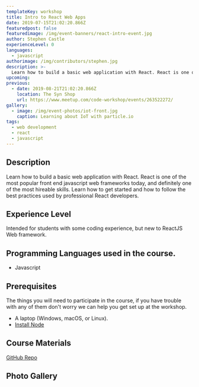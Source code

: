 ```yaml
---
templateKey: workshop
title: Intro to React Web Apps
date: 2019-07-15T21:02:20.866Z
featuredpost: false
featuredimage: /img/event-banners/react-intro-event.jpg
author: Stephen Castle
experienceLevel: 0
languages:
  - javascript
authorimage: /img/contributors/stephen.jpg
description: >-
  Learn how to build a basic web application with React. React is one of the most popular front end javascript web frameworks today, and definitely one of the most hireable skills. Learn how to get started and how to follow the best practices used by professional React developers.
upcoming:
previous:
  - date: 2019-08-21T21:02:20.866Z
    location: The Syn Shop
    url: https://www.meetup.com/code-workshop/events/263522272/
gallery:
  - image: /img/event-photos/iot-front.jpg
    caption: Learning about IoT with particle.io
tags:
  - web development
  - react
  - javascript
---
```


## Description

Learn how to build a basic web application with React. React is one of the most popular front end javascript web frameworks today, and definitely one of the most hireable skills. Learn how to get started and how to follow the best practices used by professional React developers.

## Experience Level

Intended for students with some coding experience, but new to ReactJS Web framework.

## Programming Languages used in the course.

- Javascript

## Prerequisites

The things you will need to participate in the course, if you have trouble with any of them don't worry we can help you get set up at the workshop.

- A laptop (Windows, macOS, or Linux).
- [Install Node](https://nodejs.org/en/download/)

## Course Materials

[GitHub Repo](https://github.com/codeworkshop-dev/intro-to-react-web-development)

## Photo Gallery
